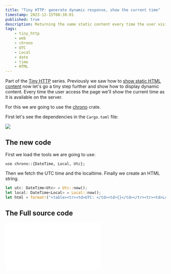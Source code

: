 ```yaml
---
title: "Tiny HTTP: generate dynamic response, show the current time"
timestamp: 2023-12-15T08:30:01
published: true
description: Returning the same static content every time the user visits is boring. Generating dynamic content is a bit more interesting.
tags:
    - tiny_http
    - web
    - chrono
    - UTC
    - Local
    - date
    - time
    - HTML
---
```


Part of the [Tiny HTTP](/tiny-http) series. Previously we saw how to [show static HTML content](/tiny-http-hello-world) now let's go a tiny step further and show how to
display dynamic content. Every time the user access the page we'll show the current time as it is available on the server.

For this we are going to use the [chrono](https://crates.io/crates/chrono) crate.

First let's see the dependencies in the `Cargo.toml` file:

![](examples/tiny-http/show-time/Cargo.toml)


## The new code

First we load the tools we are going to use:

```
use chrono::{DateTime, Local, Utc};
```

Then we fetch the UTC time and the localtime. Finally we create an HTML string.

```rust
let utc: DateTime<Utc> = Utc::now();
let local: DateTime<Local> = Local::now();
let html = format!("<table><tr><td>UTC: </td><td>{}</td></tr><tr><td>Localtime: </td><td>{}</td></tr></table>", utc, local);
```

## The Full source code

![](examples/tiny-http/show-time/src/main.rs)



